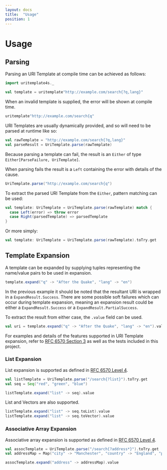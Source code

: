 ```yaml
---
layout: docs
title:  "Usage"
position: 1
---
```


# Usage

## Parsing

Parsing an URI Template at compile time can be achieved as follows:

```scala mdoc:silent
import uritemplate4s._

val template = uritemplate"http://example.com/search{?q,lang}"
```

When an invalid template is supplied, the error will be shown at compile time.

```scala mdoc:fail
uritemplate"http://example.com/search{q"
```

URI Templates are usually dynamically provided, and so will need to be parsed at runtime like so:

```scala mdoc:to-string
val rawTemplate = "http://example.com/search{?q,lang}"
val parseResult = UriTemplate.parse(rawTemplate)
```

Because parsing a template can fail, the result is an `Either` of type `Either[ParseFailure, UriTemplate]`.

When parsing fails the result is a `Left` containing the error with details of the cause.

```scala mdoc
UriTemplate.parse("http://example.com/search{q")
```

To extract the parsed URI Template from the `Either`, pattern matching can be used:

```scala mdoc:silent:nest
val template: UriTemplate = UriTemplate.parse(rawTemplate) match {
  case Left(error) => throw error
  case Right(parsedTemplate) => parsedTemplate
}
```

Or more simply:

```scala mdoc:silent:nest
val template: UriTemplate = UriTemplate.parse(rawTemplate).toTry.get
```

## Template Expansion

A template can be expanded by supplying tuples representing the name/value pairs to be used in expansion.

```scala mdoc
template.expand("q" -> "After the Quake", "lang" -> "en")
```

In the previous example it should be noted that the resultant URI is wrapped in a `ExpandResult.Success`.
There are some possible soft failures which can occur during template expansion, meaning an expansion
result could be either a `ExpandResult.Success` or a `ExpandResult.PartialSuccess`.

To extract the result from either case, the `.value` field can be used.

```scala mdoc
val uri = template.expand("q" -> "After the Quake", "lang" -> "en").value
```

For examples and details of the features supported in URI Template expansion, refer to [RFC 6570 Section 3](https://tools.ietf.org/html/rfc6570#section-3)
as well as the tests included in this project.

### List Expansion

List expansion is supported as defined in [RFC 6570 Level 4](https://tools.ietf.org/html/rfc6570#page-8).

```scala mdoc:silent
val listTemplate = UriTemplate.parse("/search{?list}").toTry.get
val seq = Seq("red", "green", "blue")
```

```scala mdoc
listTemplate.expand("list" -> seq).value
```

List and Vectors are also supported.

```scala mdoc:silent
listTemplate.expand("list" -> seq.toList).value
listTemplate.expand("list" -> seq.toVector).value
```

### Associative Array Expansion

Associative array expansion is supported as defined in [RFC 6570 Level 4](https://tools.ietf.org/html/rfc6570#page-8).

```scala mdoc:silent
val assocTemplate = UriTemplate.parse("/search{?address*}").toTry.get
val addressMap = Map("city" -> "Manchester", "country" -> "England", "postcode" -> "M2 5DB")
```

```scala mdoc
assocTemplate.expand("address" -> addressMap).value
```
